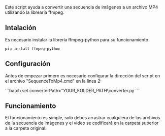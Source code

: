 Este script ayuda a convertir una secuencia de imágenes a un archivo MP4 utilizando la librearía ffmpeg.

## Intalación

Es necesario instalar la librería ffmpeg-python para su funcionamiento

```batch
pip install ffmpeg-python
```

## Configuración

Antes de empezar primero es necesario configurar la dirección del script en el archivo "SequenceToMp4.cmd" en la linea 2:

´´´batch
set converterPath="YOUR_FOLDER_PATH\converter.py
´´´

## Funcionamiento

El funcionamiento es simple, solo debes arrastrar cualquiera de los archivos de la secuencia de imágenes y el video se codificará en la carpeta superior a la carpeta original.